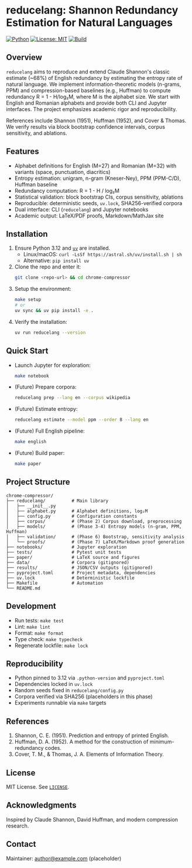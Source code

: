# reducelang: Shannon Redundancy Estimation for Natural Languages

[![Python](https://img.shields.io/badge/python-3.12-blue.svg)](https://www.python.org/downloads/release/python-3120/)
[![License: MIT](https://img.shields.io/badge/License-MIT-yellow.svg)](LICENSE)
[![Build](https://img.shields.io/badge/build-CI%20coming%20soon-lightgrey.svg)](https://example.org)

## Overview
`reducelang` aims to reproduce and extend Claude Shannon's classic estimate (~68%) of English redundancy by estimating the entropy rate of natural language. We implement information-theoretic models (n-grams, PPM) and compression-based baselines (e.g., Huffman) to compute redundancy R = 1 - H/log₂M, where M is the alphabet size. We start with English and Romanian alphabets and provide both CLI and Jupyter interfaces. The project emphasizes academic rigor and reproducibility.

References include Shannon (1951), Huffman (1952), and Cover & Thomas. We verify results via block bootstrap confidence intervals, corpus sensitivity, and ablations.

## Features
- Alphabet definitions for English (M=27) and Romanian (M=32) with variants (space, punctuation, diacritics)
- Entropy estimation: unigram, n-gram (Kneser-Ney), PPM (PPM-C/D), Huffman baseline
- Redundancy computation: R = 1 - H / log₂M
- Statistical validation: block bootstrap CIs, corpus sensitivity, ablations
- Reproducible: deterministic seeds, `uv.lock`, SHA256-verified corpora
- Dual interface: CLI (`reducelang`) and Jupyter notebooks
- Academic output: LaTeX/PDF proofs, Markdown/MathJax site

## Installation
1. Ensure Python 3.12 and [`uv`](https://astral.sh) are installed.
   - Linux/macOS: `curl -LsSf https://astral.sh/uv/install.sh | sh`
   - Alternative: `pip install uv`
2. Clone the repo and enter it:
   ```bash
   git clone <repo-url> && cd chrome-compressor
   ```
3. Setup the environment:
   ```bash
   make setup
   # or
   uv sync && uv pip install -e .
   ```
4. Verify the installation:
   ```bash
   uv run reducelang --version
   ```

## Quick Start
- Launch Jupyter for exploration:
  ```bash
  make notebook
  ```
- (Future) Prepare corpora:
  ```bash
  reducelang prep --lang en --corpus wikipedia
  ```
- (Future) Estimate entropy:
  ```bash
  reducelang estimate --model ppm --order 8 --lang en
  ```
- (Future) Full English pipeline:
  ```bash
  make english
  ```
- (Future) Build paper:
  ```bash
  make paper
  ```

## Project Structure
```
chrome-compressor/
├── reducelang/          # Main library
│   ├── __init__.py
│   ├── alphabet.py      # Alphabet definitions, log₂M
│   ├── config.py        # Configuration constants
│   ├── corpus/          # (Phase 2) Corpus download, preprocessing
│   ├── models/          # (Phase 3-4) Entropy models (n-gram, PPM, Huffman)
│   ├── validation/      # (Phase 6) Bootstrap, sensitivity analysis
│   └── proofs/          # (Phase 7) LaTeX/Markdown proof generation
├── notebooks/           # Jupyter exploration
├── tests/               # Pytest unit tests
├── paper/               # LaTeX source and figures
├── data/                # Corpora (gitignored)
├── results/             # JSON/CSV outputs (gitignored)
├── pyproject.toml       # Project metadata, dependencies
├── uv.lock              # Deterministic lockfile
├── Makefile             # Automation
└── README.md
```

## Development
- Run tests: `make test`
- Lint: `make lint`
- Format: `make format`
- Type check: `make typecheck`
- Regenerate lockfile: `make lock`

## Reproducibility
- Python pinned to 3.12 via `.python-version` and `pyproject.toml`
- Dependencies locked in `uv.lock`
- Random seeds fixed in `reducelang/config.py`
- Corpora verified via SHA256 (placeholders in this phase)
- Experiments runnable via `make` targets

## References
1. Shannon, C. E. (1951). Prediction and entropy of printed English.
2. Huffman, D. A. (1952). A method for the construction of minimum-redundancy codes.
3. Cover, T. M., & Thomas, J. A. Elements of Information Theory.

## License
MIT License. See [`LICENSE`](LICENSE).

## Acknowledgments
Inspired by Claude Shannon, David Huffman, and modern compression research.

## Contact
Maintainer: <author@example.com> (placeholder)
